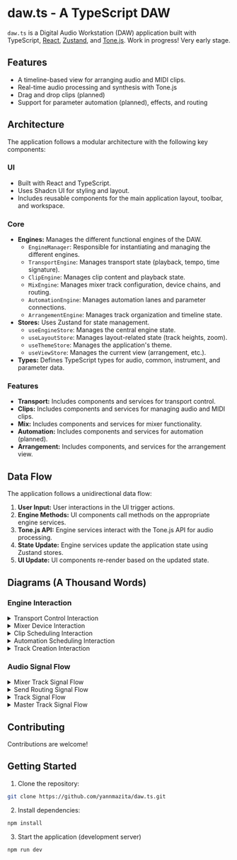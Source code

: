 # daw.ts - A TypeScript DAW

`daw.ts` is a Digital Audio Workstation (DAW) application built with TypeScript, [React](https://react.dev/), [Zustand](https://github.com/pmndrs/zustand), and [Tone.js](https://tonejs.github.io/). Work in progress! Very early stage.

## Features

- A timeline-based view for arranging audio and MIDI clips.
- Real-time audio processing and synthesis with Tone.js
- Drag and drop clips (planned)
- Support for parameter automation (planned), effects, and routing

## Architecture

The application follows a modular architecture with the following key components:

### UI

- Built with React and TypeScript.
- Uses Shadcn UI for styling and layout.
- Includes reusable components for the main application layout, toolbar, and workspace.

### Core

- **Engines:** Manages the different functional engines of the DAW.
  - `EngineManager`: Responsible for instantiating and managing the different engines.
  - `TransportEngine`: Manages transport state (playback, tempo, time signature).
  - `ClipEngine`: Manages clip content and playback state.
  - `MixEngine`: Manages mixer track configuration, device chains, and routing.
  - `AutomationEngine`: Manages automation lanes and parameter connections.
  - `ArrangementEngine`: Manages track organization and timeline state.
- **Stores:** Uses Zustand for state management.
  - `useEngineStore`: Manages the central engine state.
  - `useLayoutStore`: Manages layout-related state (track heights, zoom).
  - `useThemeStore`: Manages the application's theme.
  - `useViewStore`: Manages the current view (arrangement, etc.).
- **Types:** Defines TypeScript types for audio, common, instrument, and parameter data.

### Features

- **Transport:** Includes components and services for transport control.
- **Clips:** Includes components and services for managing audio and MIDI clips.
- **Mix:** Includes components and services for mixer functionality.
- **Automation:** Includes components and services for automation (planned).
- **Arrangement:** Includes components, and services for the arrangement view.

## Data Flow

The application follows a unidirectional data flow:

1.  **User Input:** User interactions in the UI trigger actions.
2.  **Engine Methods:** UI components call methods on the appropriate engine services.
3.  **Tone.js API:** Engine services interact with the Tone.js API for audio processing.
4.  **State Update:** Engine services update the application state using Zustand stores.
5.  **UI Update:** UI components re-render based on the updated state.

## Diagrams (A Thousand Words)

### Engine Interaction

<details>
    <summary>
    Transport Control Interaction
    </summary>

```mermaid
sequenceDiagram
    participant UI
    participant TransportEngine

    UI->>TransportEngine: play()
    TransportEngine->>Tone.js: start()
    TransportEngine-->>UI: isPlaying = true

    UI->>TransportEngine: pause()
    TransportEngine->>Tone.js: pause()
    TransportEngine-->>UI: isPlaying = false

    UI->>TransportEngine: stop()
    TransportEngine->>Tone.js: stop()
    TransportEngine-->>UI: isPlaying = false, isRecording = false

    UI->>TransportEngine: setTempo(tempo)
    TransportEngine->>Tone.js: setBpm(tempo)
    TransportEngine-->>UI: tempo
```

</details>

<details>
    <summary>
    Mixer Device Interaction
    </summary>

```mermaid
sequenceDiagram
    participant UI
    participant MixEngine

    UI->>MixEngine: addDevice(trackId, deviceType)
    MixEngine->>Tone.js: createEffectNode(deviceType)
    MixEngine-->>UI: deviceId

    UI->>MixEngine: updateDevice(trackId, deviceId, updates)
    MixEngine->>Tone.js: updateNode(updates)
    MixEngine-->>UI: updated device
```

</details>

<details>
    <summary>
    Clip Scheduling Interaction
    </summary>

```mermaid
sequenceDiagram
    participant UI
    participant ArrangementEngine
    participant ClipEngine

    UI->>ArrangementEngine: addClip(contentId, startTime)
    ArrangementEngine->>ClipEngine: scheduleClip(clip)
    ClipEngine->>Tone.js: start(time)
    ClipEngine-->>ArrangementEngine: clipId
    ArrangementEngine-->>UI: clipId
```

</details>

<details>
    <summary>
    Automation Scheduling Interaction
    </summary>

```mermaid
sequenceDiagram
    participant UI
    participant ArrangementEngine
    participant AutomationEngine

    UI->>AutomationEngine: createLane(targetType, targetId, parameterId)
    UI->>AutomationEngine: addPoint(laneId, time, value)
    UI->>ArrangementEngine: scheduleLane(laneId)
    ArrangementEngine->>AutomationEngine: scheduleLane(laneId)
    AutomationEngine->>Tone.js: schedule(time, value)
    AutomationEngine-->>ArrangementEngine: laneId
    ArrangementEngine-->>UI: laneId
```

</details>

<details>
    <summary>
    Track Creation Interaction
    </summary>

```mermaid
sequenceDiagram
    participant UI
    participant ArrangementEngine
    participant MixEngine

    UI->>ArrangementEngine: createTrack(type, name)
    ArrangementEngine->>MixEngine: createSend(trackId, masterId)
    MixEngine-->>ArrangementEngine: sendId
    ArrangementEngine-->>UI: trackId
```

</details>

### Audio Signal Flow

<details>
    <summary>
    Mixer Track Signal Flow
    </summary>

```mermaid
graph LR
    A[Input Gain] --> B(Pre-Fader Devices);
    B --> C(Channel Strip);
    C --> D(Post-Fader Devices);
    D --> E[Meter];
    E --> F[Output];
    style A fill:#ccf,stroke:#333,stroke-width:2px
    style B fill:#eee,stroke:#333,stroke-width:1px
    style C fill:#eee,stroke:#333,stroke-width:1px
    style D fill:#eee,stroke:#333,stroke-width:1px
    style E fill:#eee,stroke:#333,stroke-width:1px
```

</details>

<details>
    <summary>
    Send Routing Signal Flow
    </summary>

```mermaid
graph LR
    A[Source Track Input] --> B{Pre-Fader Send};
    A --> C[Source Track Channel];
    C --> D{Post-Fader Send};
    B --> E[Send Gain];
    D --> E;
    E --> F[Return Track Input];
    style A fill:#ccf,stroke:#333,stroke-width:2px
    style C fill:#ccf,stroke:#333,stroke-width:2px
    style B fill:#eee,stroke:#333,stroke-width:1px
    style D fill:#eee,stroke:#333,stroke-width:1px
    style E fill:#eee,stroke:#333,stroke-width:1px
    style F fill:#eee,stroke:#333,stroke-width:1px
```

</details>

<details>
    <summary>
    Track Signal Flow
    </summary>

```mermaid
    graph LR
        A[Track Input] --> B(Panner);
        B --> C(Channel Strip);
        C --> D[Meter];
        style A fill:#ccf,stroke:#333,stroke-width:2px
        style B fill:#eee,stroke:#333,stroke-width:1px
        style C fill:#eee,stroke:#333,stroke-width:1px
        style D fill:#eee,stroke:#333,stroke-width:1px
```

</details>

<details>
    <summary>
    Master Track Signal Flow
    </summary>

```mermaid
    graph LR
        A[Master Track Input] --> B(Pre-Fader Devices);
        B --> C(Channel Strip);
        C --> D(Post-Fader Devices);
        D --> E[Meter];
        E --> F[Destination];
        style A fill:#ccf,stroke:#333,stroke-width:2px
        style B fill:#eee,stroke:#333,stroke-width:1px
        style C fill:#eee,stroke:#333,stroke-width:1px
        style D fill:#eee,stroke:#333,stroke-width:1px
        style E fill:#eee,stroke:#333,stroke-width:1px
        style F fill:#eee,stroke:#333,stroke-width:1px
```

</details>

## Contributing

Contributions are welcome!

## Getting Started

1. Clone the repository:

```bash
git clone https://github.com/yannmazita/daw.ts.git
```

2. Install dependencies:

```bash
npm install
```

3. Start the application (development server)

```bash
npm run dev
```
